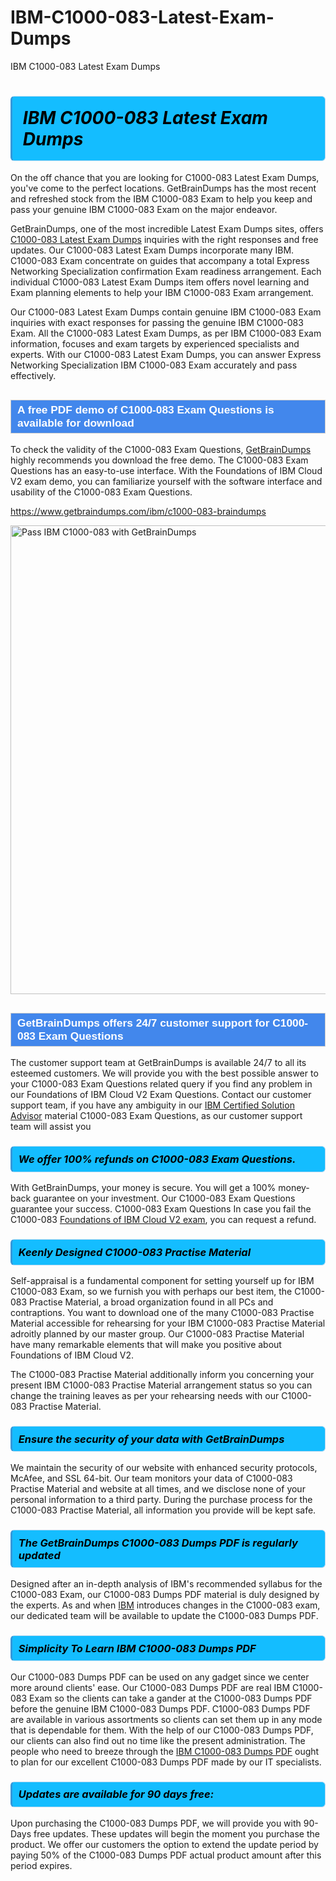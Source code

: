 # IBM-C1000-083-Latest-Exam-Dumps
IBM C1000-083 Latest Exam Dumps
<h1><strong><span style="display: block; color: #000000; background: #14BDFF; border: 0.5px solid #AED6F1; border-left: 3px solid #3498DB; padding: .6em; border-radius: 6px;">                     <em>IBM C1000-083 <span class="exam_variation">Latest Exam Dumps</span> </em>                </span></strong>            </h1>                        <p>On the off chance that you are looking for C1000-083 <span class="exam_variation">Latest Exam Dumps</span>, you've come to the perfect locations.             GetBrainDumps has the most recent and refreshed stock from the IBM C1000-083 Exam to help you keep and pass your genuine IBM C1000-083 Exam on the major endeavor.</p>                        <p>GetBrainDumps, one of the most incredible <span class="exam_variation">Latest Exam Dumps</span> sites, offers <a href="https://www.getbraindumps.com/ibm/c1000-083-braindumps">C1000-083 <span class="exam_variation">Latest Exam Dumps</span></a> inquiries with the right responses and free updates. Our C1000-083 <span class="exam_variation">Latest Exam Dumps</span> incorporate             many IBM. C1000-083 Exam concentrate on guides that accompany a total Express Networking Specialization confirmation Exam readiness arrangement. Each individual             C1000-083 <span class="exam_variation">Latest Exam Dumps</span> item offers novel learning and Exam planning elements to help your IBM C1000-083 Exam arrangement.</p>                        <p>Our C1000-083 <span class="exam_variation">Latest Exam Dumps</span> contain genuine IBM C1000-083 Exam inquiries with exact responses for passing the genuine IBM C1000-083 Exam. All the C1000-083 <span class="exam_variation">Latest Exam Dumps</span>,             as per IBM C1000-083 Exam information, focuses and exam targets by experienced specialists and experts. With our C1000-083 <span class="exam_variation">Latest Exam Dumps</span>, you can answer             Express Networking Specialization IBM C1000-083 Exam accurately and pass effectively.</p>                        <h2 style="background: #4287ec; border: 1px solid #cccccc; padding: 5px 10px;">                <span style="color: #ffffff;">                    <span style="font-size: 11pt;">                        <span style="line-height: normal;">                            <span style="font-family: Calibri,sans-serif;">                                <strong>                                    <span style="font-size: 13.0pt;">A free PDF demo of C1000-083 <span class="exam_variation2">Exam Questions</span> is available for download</span>                                </strong>                            </span>                        </span>                    </span>                </span>            </h2>                        <p>To check the validity of the C1000-083 <span class="exam_variation2">Exam Questions</span>, <a href="https://www.getbraindumps.com/">GetBrainDumps</a> highly recommends you download the free demo. The C1000-083 <span class="exam_variation2">Exam Questions</span> has an easy-to-use interface.             With the Foundations of IBM Cloud V2 exam demo, you can familiarize yourself with the software interface and usability of the C1000-083 <span class="exam_variation2">Exam Questions</span>.</p>                        <p><a href="https://www.getbraindumps.com/ibm/c1000-083-braindumps">https://www.getbraindumps.com/ibm/c1000-083-braindumps</a></p>                        <p><a href="https://www.getbraindumps.com/"><img src="https://www.getbraindumps.com/images/get-updated-exam-questions-with-discount-getbraindumps.jpg" class="postImage" alt="Pass IBM C1000-083 with GetBrainDumps" width="750"></a></p>                            <h2 style="background: #4287ec; border: 1px solid #cccccc; padding: 5px 10px;">                <span style="color: #ffffff;">                    <span style="font-size: 11pt;">                        <span style="line-height: normal;">                            <span style="font-family: Calibri,sans-serif;">                                <strong>                                    <span style="font-size: 13.0pt;">GetBrainDumps offers 24/7 customer support for C1000-083 <span class="exam_variation2">Exam Questions</span> </span>                                </strong>                            </span>                        </span>                    </span>                </span>            </h2>                        <p>The customer support team at GetBrainDumps is available 24/7 to all its esteemed customers. We will provide you with the best possible answer to your C1000-083 <span class="exam_variation2">Exam Questions</span>            related query if you find any problem in our Foundations of IBM Cloud V2 <span class="exam_variation2">Exam Questions</span>. Contact our customer support team, if you have any ambiguity in             our <a href="https://www.getbraindumps.com/ibm/ibm-certified-solution-advisor-braindumps.html">IBM Certified Solution Advisor</a> material C1000-083 <span class="exam_variation2">Exam Questions</span>, as our customer support team will assist you</p>                        <h3>                <strong>                    <span style="display: block; color: #000000; background: #14BDFF; border: 0.5px solid #AED6F1; border-left: 3px solid #3498DB; padding: .6em; border-radius: 6px;">                        <em>We offer 100% refunds on C1000-083 <span class="exam_variation2">Exam Questions</span>.</em>                    </span>                </strong>            </h3>                        <p>With GetBrainDumps, your money is secure. You will get a 100% money-back guarantee on your investment. Our C1000-083 <span class="exam_variation2">Exam Questions</span> guarantee your success.             C1000-083 <span class="exam_variation2">Exam Questions</span> In case you fail the C1000-083 <a href="https://www.getbraindumps.com/ibm/c1000-083-braindumps">Foundations of IBM Cloud V2 exam</a>, you can request a refund.</p>                        <h3>                <strong>                    <span style="display: block; color: #000000; background: #14BDFF; border: 0.5px solid #AED6F1; border-left: 3px solid #3498DB; padding: .6em; border-radius: 6px;">                        <em>Keenly Designed C1000-083 <span class="exam_variation3">Practise Material</span></em>                    </span>                </strong>            </h3>                        <p>Self-appraisal is a fundamental component for setting yourself up for IBM C1000-083 Exam, so we furnish you with perhaps our best item, the C1000-083 <span class="exam_variation3">Practise Material</span>,             a broad organization found in all PCs and contraptions. You want to download one of the many C1000-083 <span class="exam_variation3">Practise Material</span> accessible for rehearsing for your             IBM C1000-083 <span class="exam_variation3">Practise Material</span> adroitly planned by our master group. Our C1000-083 <span class="exam_variation3">Practise Material</span> have many remarkable elements that will make you             positive about Foundations of IBM Cloud V2.</p>                        <p>The C1000-083 <span class="exam_variation3">Practise Material</span> additionally inform you concerning your present IBM C1000-083 <span class="exam_variation3">Practise Material</span> arrangement status so you can change the training             leaves as per your rehearsing needs with our C1000-083 <span class="exam_variation3">Practise Material</span>.</p>                        <h3>                <strong>                    <span style="display: block; color: #000000; background: #14BDFF; border: 0.5px solid #AED6F1; border-left: 3px solid #3498DB; padding: .6em; border-radius: 6px;">                        <em>Ensure the security of your data with GetBrainDumps </em>                    </span>                </strong>            </h3>                        <p>We maintain the security of our website with enhanced security protocols, McAfee, and SSL 64-bit. Our team monitors your data of C1000-083 <span class="exam_variation3">Practise Material</span> and website at all times,             and we disclose none of your personal information to a third party. During the purchase process for the C1000-083 <span class="exam_variation3">Practise Material</span>, all information you provide will be kept safe.</p>                        <h3>                <strong>                    <span style="display: block; color: #000000; background: #14BDFF; border: 0.5px solid #AED6F1; border-left: 3px solid #3498DB; padding: .6em; border-radius: 6px;">                        <em>The GetBrainDumps C1000-083 <span class="exam_variation4">Dumps PDF</span> is regularly updated </em>                    </span>                </strong>            </h3>                        <p>Designed after an in-depth analysis of IBM's recommended syllabus for the C1000-083 Exam, our C1000-083 <span class="exam_variation4">Dumps PDF</span> material is duly designed by the experts.             As and when <a href="https://www.getbraindumps.com/ibm-braindumps.html">IBM</a> introduces changes in the C1000-083 exam, our dedicated team will be available to update the C1000-083 <span class="exam_variation4">Dumps PDF</span>.</p>                        <h3>                <strong>                    <span style="display: block; color: #000000; background: #14BDFF; border: 0.5px solid #AED6F1; border-left: 3px solid #3498DB; padding: .6em; border-radius: 6px;">                        <em>Simplicity To Learn IBM C1000-083 <span class="exam_variation4">Dumps PDF</span></em>                    </span>                </strong>            </h3>                        <p>Our C1000-083 <span class="exam_variation4">Dumps PDF</span> can be used on any gadget since we center more around clients' ease. Our C1000-083 <span class="exam_variation4">Dumps PDF</span> are real IBM C1000-083 Exam             so the clients can take a gander at the C1000-083 <span class="exam_variation4">Dumps PDF</span> before the genuine IBM C1000-083 <span class="exam_variation4">Dumps PDF</span>. C1000-083 <span class="exam_variation4">Dumps PDF</span> are available in various assortments             so clients can set them up in any mode that is dependable for them. With the help of our C1000-083 <span class="exam_variation4">Dumps PDF</span>, our clients can also find out no time like the present administration.             The people who need to breeze through the <a href="https://www.getbraindumps.com/ibm/c1000-083-braindumps">IBM C1000-083 <span class="exam_variation4">Dumps PDF</span></a> ought to plan for our excellent C1000-083 <span class="exam_variation4">Dumps PDF</span> made by our IT specialists.</p>                        <h3>                <strong>                    <span style="display: block; color: #000000; background: #14BDFF; border: 0.5px solid #AED6F1; border-left: 3px solid #3498DB; padding: .6em; border-radius: 6px;">                        <em>Updates are available for 90 days free:</em>                    </span>                </strong>            </h3>                        <p>Upon purchasing the C1000-083 <span class="exam_variation4">Dumps PDF</span>, we will provide you with 90-Days free updates. These updates will begin the moment you purchase the product.             We offer our customers the option to extend the update period by paying 50% of the C1000-083 <span class="exam_variation4">Dumps PDF</span> actual product amount after this period expires.</p>                    
